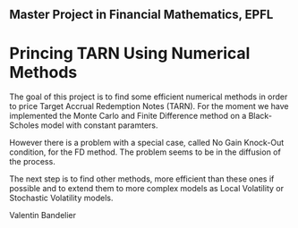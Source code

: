 ## Master Project in Financial Mathematics, EPFL
# Princing TARN Using Numerical Methods
The goal of this project is to find some efficient numerical methods in order to price Target Accrual Redemption Notes (TARN).
For the moment we have implemented the Monte Carlo and Finite Difference method on a Black-Scholes model with constant paramters.

However there is a problem with a special case, called No Gain Knock-Out condition, for the FD method. The problem seems to be in the diffusion of the process.

The next step is to find other methods, more efficient than these ones if possible and to extend them to more complex models as Local Volatility or Stochastic Volatility models.

Valentin Bandelier
